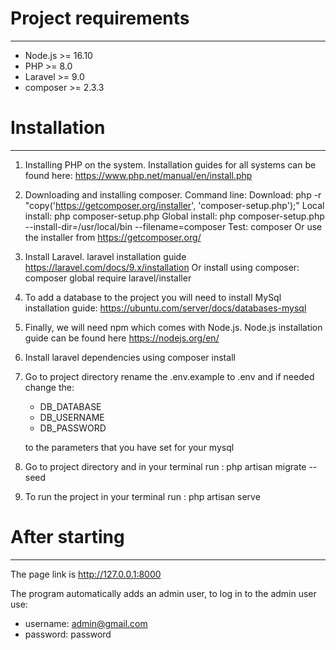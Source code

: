 <h1>Project requirements</h1>

---

- Node.js >= 16.10
- PHP >= 8.0
- Laravel >= 9.0
- composer >= 2.3.3

<h1>Installation</h1>

---

1. Installing PHP on the system. Installation guides for all systems can be found
   here: https://www.php.net/manual/en/install.php

2. Downloading and installing composer. Command line:
   Download: php -r "copy('https://getcomposer.org/installer', 'composer-setup.php');"
   Local install: php composer-setup.php
   Global install: php composer-setup.php --install-dir=/usr/local/bin --filename=composer
   Test: composer
   Or use the installer from https://getcomposer.org/

3. Install Laravel. laravel installation guide https://laravel.com/docs/9.x/installation
   Or install using composer: composer global require laravel/installer

4. To add a database to the project you will need to install MySql installation guide: https://ubuntu.com/server/docs/databases-mysql

5. Finally, we will need npm which comes with Node.js.
   Node.js installation guide can be found here https://nodejs.org/en/

6. Install laravel dependencies using composer install

7. Go to project directory rename the .env.example to .env and if needed change the:
   - DB_DATABASE
   - DB_USERNAME
   - DB_PASSWORD
   
   to the parameters that you have set for your mysql

8. Go to project directory and in your terminal run : php artisan migrate --seed

9. To run the project in your terminal run : php artisan serve

<h1>After starting</h1>

---

The page link is http://127.0.0.1:8000

The program automatically adds an admin user, to log in to the admin user use:
  - username: admin@gmail.com
  - password: password
